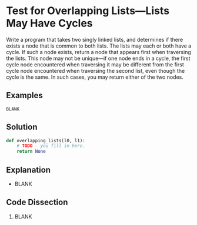 # Test for Overlapping Lists&mdash;Lists May Have Cycles
Write a program that takes two singly linked lists, and determines if there exists a node that is common to both lists. The lists may each or both have a cycle. If such a node exists, return a node that appears first when traversing the lists. This node may not be unique&mdash;if one node ends in a cycle, the first cycle node encountered when traversing it may be different from the first cycle node encountered when traversing the second list, even though the cycle is the same. In such cases, you may return either of the two nodes.
  
## Examples
```
BLANK
```
  
## Solution
```python
def overlapping_lists(l0, l1):
    # TODO - you fill in here.
    return None
```
  
## Explanation
* BLANK
  
## Code Dissection
1. BLANK